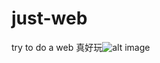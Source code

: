 # just-web
try to do a web
真好玩![alt image](http://ww1.sinaimg.cn/large/0060lm7Tly1fkxrdd33aqj30tn0gokey.jpg)

